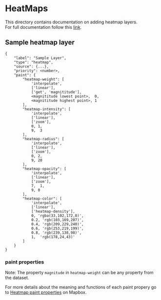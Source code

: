 # HeatMaps

This directory contains documentation on adding heatmap layers.\
For full documentation follow this [link](https://docs.mapbox.com/help/tutorials/make-a-heatmap-with-mapbox-gl-js/).

## Sample heatmap layer

```
{
    "label": "Sample Layer",
    "type": "heatmap",
    "source": {...},
    "priority": <number>,
    "paint": {
        "heatmap-weight": [
            'interpolate',
            ['linear'],
            ['get', 'magnititude'],
            <magnititude lowest point>,  0,
            <magnititude highest point>, 1
        ],
        "heatmap-intensity": [
            'interpolate',
            ['linear'],
            ['zoom'],
            0, 1,
            9,  3
        ],
        "heatmap-radius": [
            'interpolate',
            ['linear'],
            ['zoom'],
            0, 2,
            9, 20
        ],
        "heatmap-opacity": [
            'interpolate',
            ['linear'],
            ['zoom'],
            7,  1,
            9, 0
        ],
        "heatmap-color": [
            'interpolate',
            ['linear'],
            ['heatmap-density'],
            0, 'rgba(33,102,172,0)',
            0.2, 'rgb(103,169,207)',
            0.4, 'rgb(209,229,240)',
            0.6, 'rgb(253,219,199)',
            0.8, 'rgb(239,138,98)',
            1,  'rgb(178,24,43)'
        ]
    }
}
```

### paint properties

Note: The property `magnitude` in `heatmap-weight` can be any property from the dataset.

For more details about the meaning and functions of each paint propery go to [Heatmap paint properties](https://docs.mapbox.com/help/tutorials/make-a-heatmap-with-mapbox-gl-js/#heatmap-paint-properties) on Mapbox.

